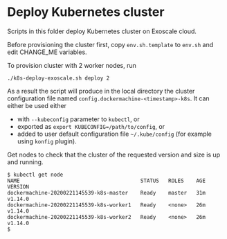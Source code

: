# Deploy Kubernetes cluster

Scripts in this folder deploy Kubernetes cluster on Exoscale cloud. 

Before provisioning the cluster first, copy `env.sh.template` to `env.sh` and
edit CHANGE_ME variables.

To provision cluster with 2 worker nodes, run

    ./k8s-deploy-exoscale.sh deploy 2

As a result the script will produce in the local directory the cluster
configuration file named `config.dockermachine-<timestamp>-k8s`. It can either
be used either

 * with `--kubeconfig` parameter to `kubectl`, or
 * exported as `export KUBECONFIG=/path/to/config`, or
 * added to user default configuration file `~/.kube/config` (for example using 
 `konfig` plugin).

Get nodes to check that the cluster of the requested version and size is up and
running.

    $ kubectl get node
    NAME                                       STATUS   ROLES    AGE   VERSION
    dockermachine-20200221145539-k8s-master    Ready    master   31m   v1.14.0
    dockermachine-20200221145539-k8s-worker1   Ready    <none>   26m   v1.14.0
    dockermachine-20200221145539-k8s-worker2   Ready    <none>   26m   v1.14.0
    $
